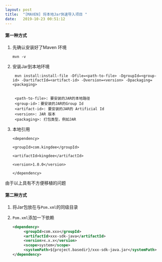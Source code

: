 ```yaml
---
layout: post
title:  "[MAVEN] 将本地Jar快速导入项目 "
date:   2019-10-23 00:51:12
---
```


#### 第一种方式

1. 先确认安装好了Maven 环境

   ```
   mvn -v 
   ```

   

2. 安装Jar到本地环境

   ```
    mvn install:install-file -Dfile=<path-to-file> -DgroupId=<group-id> -DartifactId=<artifact-id> -Dversion=<version> -Dpackaging=<packaging>
   
   
    <path-to-file>: 要安装的JAR的本地路径
    <group-id>：要安装的JAR的Group Id
    <artifact-id>: 要安装的JAR的 Artificial Id
    <version>: JAR 版本
    <packaging>: 打包类型，例如JAR
   ```

   

3. 本地引用

   ```
   <dependency>    
   
   <groupId>com.kingdee</groupId>    
   
   <artifactId>kingdee</artifactId>   
   
   <version>1.0.0</version>
   
   </dependency>
   ```
   
   



由于以上具有不方便移植的问题



#### 第二种方式

1. 将Jar包放在与`Pom.xml`的同级目录

2. `Pom.xml`添加一下依赖

   ```xml
   <dependency>
        <groupId>com.xxx</groupId>
        <artifactId>xxx-sdk-java</artifactId>
        <version>x.x.x</version>
        <scope>system</scope>
        <systemPath>${project.basedir}/xxx-sdk-java.jar</systemPath> 
   </dependency>
   ```

   






